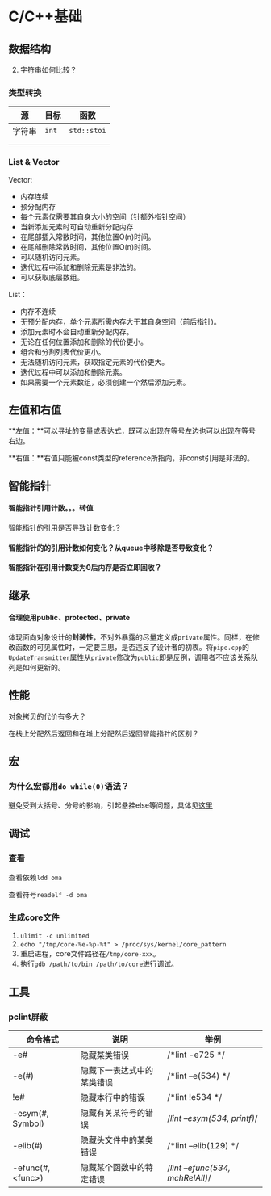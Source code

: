 # C/C++基础

## 数据结构

2. 字符串如何比较？

### 类型转换

| 源     | 目标      | 函数            |
| ------ | --------- | --------------- |
| 字符串 | ```int``` | ```std::stoi``` |
|        |           |                 |
|        |           |                 |

### List & Vector

Vector:

- 内存连续
- 预分配内存
- 每个元素仅需要其自身大小的空间（针额外指针空间）
- 当新添加元素时可自动重新分配内存
- 在尾部插入常数时间，其他位置O(n)时间。
- 在尾部删除常数时间，其他位置O(n)时间。
- 可以随机访问元素。
- 迭代过程中添加和删除元素是非法的。
- 可以获取底层数组。

List：

- 内存不连续
- 无预分配内存，单个元素所需内存大于其自身空间（前后指针)。
- 添加元素时不会自动重新分配内存。
- 无论在任何位置添加和删除的代价更小。
- 组合和分割列表代价更小。
- 无法随机访问元素，获取指定元素的代价更大。
- 迭代过程中可以添加和删除元素。
- 如果需要一个元素数组，必须创建一个然后添加元素。

## 左值和右值

**左值：**可以寻址的变量或表达式，既可以出现在等号左边也可以出现在等号右边。

**右值：**右值只能被const类型的reference所指向，非const引用是非法的。

## 智能指针

#### 智能指针引用计数。。。转值

智能指针的引用是否导致计数变化？

#### 智能指针的的引用计数如何变化？从queue中移除是否导致变化？

#### 智能指针在引用计数变为0后内存是否立即回收？

## 继承

#### 合理使用public、protected、private

体现面向对象设计的**封装性**，不对外暴露的尽量定义成```private```属性。同样，在修改函数的可见属性时，一定要三思，是否违反了设计者的初衷。将```pipe.cpp```的```UpdateTransmitter```属性从```private```修改为```public```即是反例，调用者不应该关系队列是如何更新的。

## 性能

对象拷贝的代价有多大？

在栈上分配然后返回和在堆上分配然后返回智能指针的区别？

## 宏

### 为什么宏都用`do while(0)`语法？

避免受到大括号、分号的影响，引起悬挂else等问题，具体见[这里](https://stackoverflow.com/questions/154136/why-use-apparently-meaningless-do-while-and-if-else-statements-in-macros)

## 调试

### 查看

查看依赖```ldd oma```

查看符号```readelf -d oma```

### 生成core文件

1. ```ulimit -c unlimited```
2. ```echo "/tmp/core-%e-%p-%t" > /proc/sys/kernel/core_pattern```
3. 重启进程，core文件路径在```/tmp/core-xxx```。
4. 执行```gdb /path/to/bin /path/to/core```进行调试。

## 工具

### pclint屏蔽

| 命令格式            | 说明                       | 举例                            |
| ------------------- | -------------------------- | ------------------------------- |
| -e#                 | 隐藏某类错误               | /*lint -e725 */                 |
| -e(#)               | 隐藏下一表达式中的某类错误 | /*lint –e(534) */               |
| !e#                 | 隐藏本行中的错误           | /*lint !e534 */                 |
| -esym(#, Symbol)    | 隐藏有关某符号的错误       | /*lint –esym(534, printf)*/     |
| -elib(#)            | 隐藏头文件中的某类错误     | /*lint –elib(129) */            |
| -efunc(#, \<func\>) | 隐藏某个函数中的特定错误   | /*lint –efunc(534, mchRelAll)*/ |
